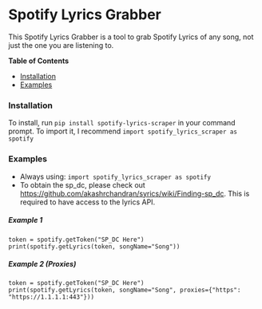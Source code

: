 # Spotify Lyrics Grabber
This Spotify Lyrics Grabber is a tool to grab Spotify Lyrics of any song, not just the one you are listening to.

**Table of Contents**

- [Installation](#installation)
- [Examples](#examples)

### Installation
To install, run `pip install spotify-lyrics-scraper` in your command prompt. To import it, I recommend `import spotify_lyrics_scraper as spotify`

### Examples
- Always using: `import spotify_lyrics_scraper as spotify`
- To obtain the sp_dc, please check out https://github.com/akashrchandran/syrics/wiki/Finding-sp_dc. This is required to have access to the lyrics API.
##### Example 1
```
token = spotify.getToken("SP_DC Here")
print(spotify.getLyrics(token, songName="Song"))
```

##### Example 2 (Proxies)
```
token = spotify.getToken("SP_DC Here")
print(spotify.getLyrics(token, songName="Song", proxies={"https": "https://1.1.1.1:443"}))
```